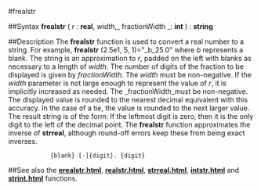 
#frealstr

##Syntax
**frealstr** ( _r_ : **real**, _width_,_ fractionWidth _: **int** ) : **string**



##Description
The **frealstr** function is used to convert a real number to a string. For example, **frealstr** (2.5e1, 5, 1)="_b_25.0"  where _b_ represents a blank. The string is an approximation to _r_, padded on the left with blanks as necessary to a length of _width_.
The number of digits of the fraction to be displayed is given by _fractionWidth_.
The _width_ must be non-negative. If the _width_ parameter is not large enough to represent the value of _r_, it is implicitly increased as needed.
The _fractionWidth_must be non-negative. The displayed value is rounded to the nearest decimal equivalent with this accuracy. In the case of a tie, the value is rounded to the next larger value. The result string is of the form:
If the leftmost digit is zero, then it is the only digit to the left of the decimal point.
The **frealstr** function approximates the inverse of **strreal**, although round-off errors keep these from being exact inverses.


                {blank} [-]{digit}. {digit}
##See also
the **[erealstr.html](erealstr)**, **[realstr.html](realstr)**, **[strreal.html](strreal)**, **[intstr.html](intstr)** and **[strint.html](strint)** functions.


